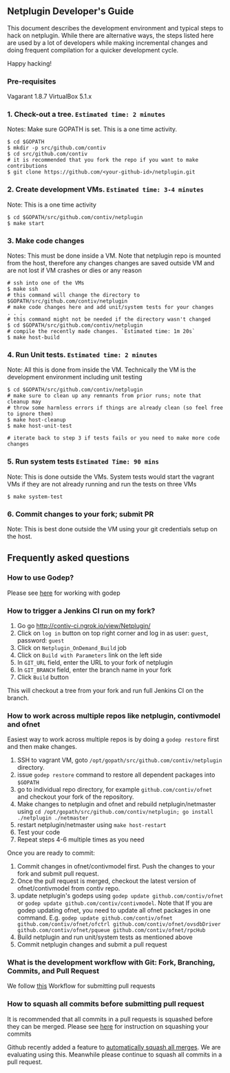 ## Netplugin Developer's Guide
This document describes the development environment and typical steps to hack on netplugin.
While there are alternative ways, the steps listed here are used by a lot of developers while
making incremental changes and doing frequent compilation for a quicker development cycle.

Happy hacking!

### Pre-requisites
Vagarant 1.8.7
VirtualBox 5.1.x

### 1. Check-out a tree. `Estimated time: 2 minutes`
Notes: Make sure GOPATH is set. This is a one time activity.
```
$ cd $GOPATH
$ mkdir -p src/github.com/contiv
$ cd src/github.com/contiv
# it is recommended that you fork the repo if you want to make contributions
$ git clone https://github.com/<your-github-id>/netplugin.git
```

### 2. Create development VMs. `Estimated time: 3-4 minutes`
Note: This is a one time activity
```
$ cd $GOPATH/src/github.com/contiv/netplugin
$ make start
```

### 3. Make code changes
Notes: This must be done inside a VM. Note that netplugin repo is mounted from the host,
therefore any changes changes are saved outside VM and are not lost if VM crashes or dies or any reason
```
# ssh into one of the VMs
$ make ssh
# this command will change the directory to $GOPATH/src/github.com/contiv/netplugin
# make code changes here and add unit/system tests for your changes
. . .
# this command might not be needed if the directory wasn't changed
$ cd $GOPATH/src/github.com/contiv/netplugin
# compile the recently made changes. `Estimated time: 1m 20s`
$ make host-build
```

### 4. Run Unit tests. `Estimated time: 2 minutes`
Note: All this is done from inside the VM. Technically the VM is
the development environment including unit testing
```
$ cd $GOPATH/src/github.com/contiv/netplugin
# make sure to clean up any remnants from prior runs; note that cleanup may
# throw some harmless errors if things are already clean (so feel free to ignore them)
$ make host-cleanup
$ make host-unit-test

# iterate back to step 3 if tests fails or you need to make more code changes
```

### 5. Run system tests `Estimated Time: 90 mins`
Note: This is done outside the VMs. System tests would start the vagrant VMs if
they are not already running and run the tests on three VMs
```
$ make system-test
```

### 6. Commit changes to your fork; submit PR
Note: This is best done outside the VM using your git credentials setup on the host.

## Frequently asked questions

### How to use Godep?
Please see [here](./GoDep.md) for working with godep

### How to trigger a Jenkins CI run on my fork?

1. Go go http://contiv-ci.ngrok.io/view/Netplugin/
2. Click on `log in` button on top right corner and log in as user: `guest`, password: `guest`
3. Click on `Netplugin_OnDemand_Build` job
4. Click on `Build with Parameters` link on the left side
5. In `GIT_URL` field, enter the URL to your fork of netplugin
6. In `GIT_BRANCH` field, enter the branch name in your fork
7. Click `Build` button

This will checkout a tree from your fork and run full Jenkins CI on the branch.

### How to work across multiple repos like netplugin, contivmodel and ofnet

Easiest way to work across multiple repos is by doing a `godep restore` first and then make changes.

1. SSH to vagrant VM, goto `/opt/gopath/src/github.com/contiv/netplugin` directory.
2. issue `godep restore` command to restore all dependent packages into `$GOPATH`
3. go to individual repo directory, for example `github.com/contiv/ofnet` and checkout your fork of the repository.
4. Make changes to netplugin and ofnet and rebuild netplugin/netmaster using `cd /opt/gopath/src/github.com/contiv/netplugin; go install ./netplugin ./netmaster`
5. restart netplugin/netmaster using `make host-restart`
6. Test your code
7. Repeat steps 4-6 multiple times as you need

Once you are ready to commit:

1. Commit changes in ofnet/contivmodel first. Push the changes to your fork and submit pull request.
2. Once the pull request is merged, checkout the latest version of ofnet/contivmodel from contiv repo.
3. update netplugin's godeps using `godep update github.com/contiv/ofnet` or `godep update github.com/contiv/contivmodel`. Note that If you are godep updating ofnet, you need to update all ofnet packages in one command. E.g. `godep update github.com/contiv/ofnet github.com/contiv/ofnet/ofctrl github.com/contiv/ofnet/ovsdbDriver github.com/contiv/ofnet/pqueue github.com/contiv/ofnet/rpcHub`
4. Build netplugin and run unit/system tests as mentioned above
5. Commit netplugin changes and submit a pull request

### What is the development workflow with Git: Fork, Branching, Commits, and Pull Request

We follow [this](https://github.com/sevntu-checkstyle/sevntu.checkstyle/wiki/Development-workflow-with-Git:-Fork,-Branching,-Commits,-and-Pull-Request) Workflow for submitting pull requests

### How to squash all commits before submitting pull request

It is recommended that all commits in a pull requests is squashed before they can be merged. Please see [here](http://makandracards.com/makandra/527-squash-several-git-commits-into-a-single-commit) for instruction on squashing your commits

Github recently added a feature to [automatically squash all merges](https://github.com/blog/2141-squash-your-commits). We are evaluating using this. Meanwhile please continue to squash all commits in a pull request.
